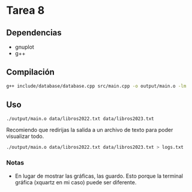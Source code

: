 # Tarea 8

## Dependencias

- gnuplot
- g++


## Compilación

```sh
g++ include/database/database.cpp src/main.cpp -o output/main.o -lm
```

## Uso

```sh
./output/main.o data/libros2022.txt data/libros2023.txt
```

Recomiendo que redirijas la salida a un archivo de texto para poder visualizar todo.

```sh
./output/main.o data/libros2022.txt data/libros2023.txt > logs.txt
```

### Notas

- En lugar de mostrar las gráficas, las guardo. Esto porque la terminal gráfica (xquartz en mi caso) puede ser diferente.